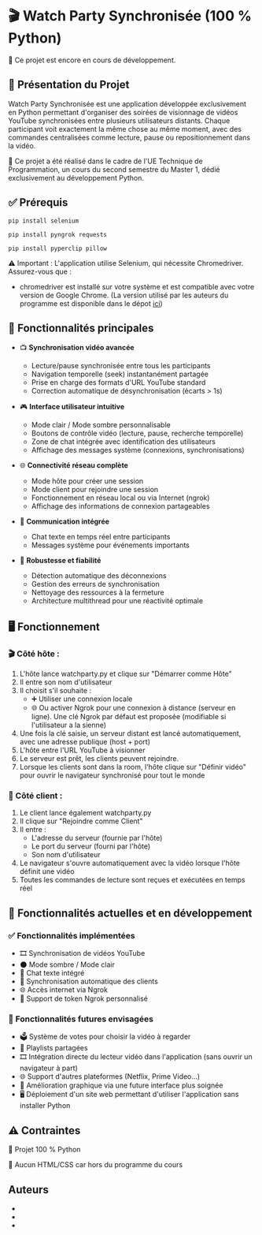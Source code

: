 # 🎬 Watch Party Synchronisée (100 % Python)

🔧 Ce projet est encore en cours de développement.

## 📌 Présentation du Projet

Watch Party Synchronisée est une application développée exclusivement en Python permettant d'organiser des soirées de visionnage de vidéos YouTube synchronisées entre plusieurs utilisateurs distants. Chaque participant voit exactement la même chose au même moment, avec des commandes centralisées comme lecture, pause ou repositionnement dans la vidéo.

🧪 Ce projet a été réalisé dans le cadre de l'UE Technique de Programmation, un cours du second semestre du Master 1, dédié exclusivement au développement Python.

## ✅ Prérequis

```
pip install selenium
```
```
pip install pyngrok requests
```
```
pip install pyperclip pillow
```

⚠️ Important : L'application utilise Selenium, qui nécessite Chromedriver. Assurez-vous que :
- chromedriver est installé sur votre système et est compatible avec votre version de Google Chrome. (La version utilisé par les auteurs du programme est disponible dans le dépot [ici](chromedriver.exe))

## 🚀 Fonctionnalités principales

- 📺 **Synchronisation vidéo avancée**
  - Lecture/pause synchronisée entre tous les participants
  - Navigation temporelle (seek) instantanément partagée
  - Prise en charge des formats d'URL YouTube standard
  - Correction automatique de désynchronisation (écarts > 1s)

- 🎮 **Interface utilisateur intuitive**
  - Mode clair / Mode sombre personnalisable
  - Boutons de contrôle vidéo (lecture, pause, recherche temporelle)
  - Zone de chat intégrée avec identification des utilisateurs
  - Affichage des messages système (connexions, synchronisations)

- 🌐 **Connectivité réseau complète**
  - Mode hôte pour créer une session
  - Mode client pour rejoindre une session
  - Fonctionnement en réseau local ou via Internet (ngrok)
  - Affichage des informations de connexion partageables

- 💬 **Communication intégrée**
  - Chat texte en temps réel entre participants
  - Messages système pour événements importants

- 🔄 **Robustesse et fiabilité**
  - Détection automatique des déconnexions
  - Gestion des erreurs de synchronisation
  - Nettoyage des ressources à la fermeture
  - Architecture multithread pour une réactivité optimale

## 🖥️ Fonctionnement

### 🎬 Côté hôte : 
1. L'hôte lance watchparty.py et clique sur "Démarrer comme Hôte"
2. Il entre son nom d'utilisateur
3. Il choisit s'il souhaite :
   - ➕ Utiliser une connexion locale
   - 🌐 Ou activer Ngrok pour une connexion à distance (serveur en ligne). Une clé Ngrok par défaut est proposée (modifiable si l'utilisateur a la sienne)
4. Une fois la clé saisie, un serveur distant est lancé automatiquement, avec une adresse publique (host + port)
5. L'hôte entre l'URL YouTube à visionner
6. Le serveur est prêt, les clients peuvent rejoindre.
7. Lorsque les clients sont dans la room, l'hôte clique sur "Définir vidéo" pour ouvrir le navigateur synchronisé pour tout le monde

### 👥 Côté client : 
1. Le client lance également watchparty.py
2. Il clique sur "Rejoindre comme Client"
3. Il entre :
   - L'adresse du serveur (fournie par l'hôte)
   - Le port du serveur (fourni par l'hôte)
   - Son nom d'utilisateur
4. Le navigateur s'ouvre automatiquement avec la vidéo lorsque l'hôte définit une vidéo
5. Toutes les commandes de lecture sont reçues et exécutées en temps réel

## 🧩 Fonctionnalités actuelles et en développement

### ✅ Fonctionnalités implémentées
- 🎞️ Synchronisation de vidéos YouTube
- 🌑 Mode sombre / Mode clair
- 💬 Chat texte intégré
- 🔄 Synchronisation automatique des clients
- 🌐 Accès internet via Ngrok
- 🔑 Support de token Ngrok personnalisé

### 🚧 Fonctionnalités futures envisagées
- 🗳️ Système de votes pour choisir la vidéo à regarder
- 📃 Playlists partagées
- 🎞️ Intégration directe du lecteur vidéo dans l'application (sans ouvrir un navigateur à part)
- 🌐 Support d'autres plateformes (Netflix, Prime Video…)
- 🎨 Amélioration graphique via une future interface plus soignée 
- 🖥️ Déploiement d'un site web permettant d'utiliser l'application sans installer Python

## ⚠️ Contraintes
🔹 Projet 100 % Python

🔹 Aucun HTML/CSS car hors du programme du cours

## Auteurs
- 
- 
-
